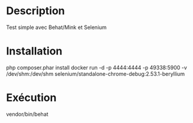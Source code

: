 # Description
Test simple avec Behat/Mink et Selenium

# Installation
php composer.phar install
docker run -d -p 4444:4444 -p 49338:5900 -v /dev/shm:/dev/shm selenium/standalone-chrome-debug:2.53.1-beryllium

# Exécution
vendor/bin/behat